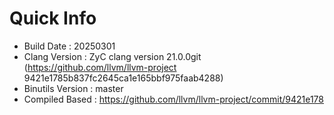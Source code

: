 # Quick Info
* Build Date : 20250301
* Clang Version : ZyC clang version 21.0.0git (https://github.com/llvm/llvm-project 9421e1785b837fc2645ca1e165bbf975faab4288)
* Binutils Version : master
* Compiled Based : https://github.com/llvm/llvm-project/commit/9421e178

